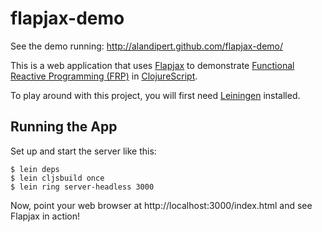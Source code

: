 # flapjax-demo

See the demo running: http://alandipert.github.com/flapjax-demo/

This is a web application that uses [Flapjax][1] to demonstrate
[Functional Reactive Programming (FRP)][2] in [ClojureScript][3].

To play around with this project, you will first need
[Leiningen][4] installed.

## Running the App

Set up and start the server like this:

    $ lein deps
    $ lein cljsbuild once
    $ lein ring server-headless 3000

Now, point your web browser at http://localhost:3000/index.html and see Flapjax in action!

[1]: http://www.flapjax-lang.org/
[2]: http://en.wikipedia.org/wiki/Functional_reactive_programming
[3]: https://github.com/clojure/clojurescript
[4]: https://github.com/technomancy/leiningen
